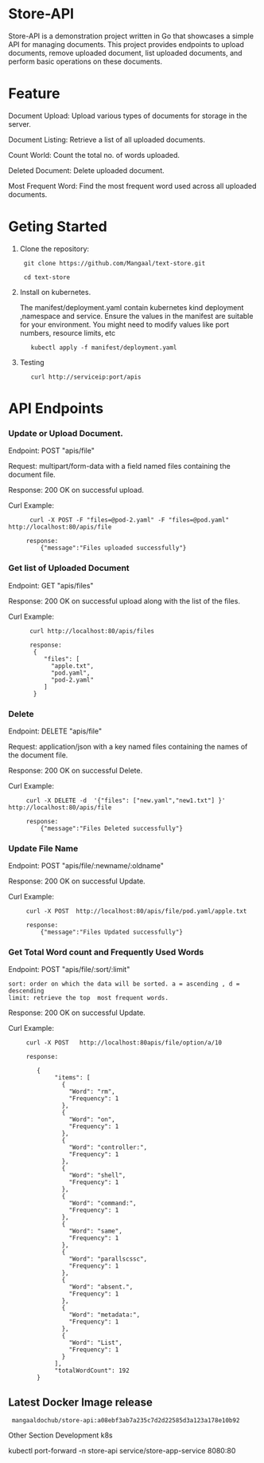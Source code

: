 # Store-API

Store-API is a demonstration project written in Go that showcases a simple API for managing documents. This project provides endpoints to upload documents, remove uploaded document, list uploaded documents, and perform basic operations on these documents.

# Feature 
 Document Upload: Upload various types of documents for storage in the server. 

 Document Listing: Retrieve a list of all uploaded documents.

 Count World: Count the total no. of words uploaded.

 Deleted Document: Delete uploaded document.

 Most Frequent Word: Find the most frequent word used across all uploaded documents.

# Geting Started

 1. Clone the repository:
      ```
       git clone https://github.com/Mangaal/text-store.git

       cd text-store

 2. Install on kubernetes.

    The manifest/deployment.yaml contain kubernetes kind deployment ,namespace and service.
    Ensure the values in the manifest are suitable for your environment. You might need to modify values like  port numbers, resource limits, etc
    ```
       kubectl apply -f manifest/deployment.yaml
    ```

  3. Testing

        ```
           curl http://serviceip:port/apis

# API Endpoints       
       

### Update or Upload Document. 

Endpoint: POST "apis/file"

Request: multipart/form-data with a field named files containing the document file.

Response:  200 OK on successful upload.

Curl Example:

```
      curl -X POST -F "files=@pod-2.yaml" -F "files=@pod.yaml"  http://localhost:80/apis/file

     response:
         {"message":"Files uploaded successfully"}
```


### Get list of Uploaded Document   

Endpoint: GET "apis/files"

Response:  200 OK on successful upload along with the list of the files.

Curl Example:

```
      curl http://localhost:80/apis/files

      response:
       {
          "files": [
            "apple.txt",
            "pod.yaml",
            "pod-2.yaml"
          ]
       }
```


 ### Delete

Endpoint: DELETE "apis/file"

Request: application/json  with a key named files containing the names of the document file.

Response:  200 OK on successful Delete.

Curl Example:

```
     curl -X DELETE -d  '{"files": ["new.yaml","new1.txt"] }'  http://localhost:80/apis/file

     response:
         {"message":"Files Deleted successfully"}
```

 ### Update File Name

Endpoint: POST "apis/file/:newname/:oldname"


Response:  200 OK on successful Update.

Curl Example:

```
     curl -X POST  http://localhost:80/apis/file/pod.yaml/apple.txt

     response:
         {"message":"Files Updated successfully"}
```


### Get Total Word count and Frequently Used Words


Endpoint: POST "apis/file/:sort/:limit"

```
sort: order on which the data will be sorted. a = ascending , d = descending
limit: retrieve the top  most frequent words. 
```
Response:  200 OK on successful Update.

Curl Example:

```
     curl -X POST   http://localhost:80apis/file/option/a/10

     response:

        {
             "items": [
               {
                 "Word": "rm",
                 "Frequency": 1
               },
               {
                 "Word": "on",
                 "Frequency": 1
               },
               {
                 "Word": "controller:",
                 "Frequency": 1
               },
               {
                 "Word": "shell",
                 "Frequency": 1
               },
               {
                 "Word": "command:",
                 "Frequency": 1
               },
               {
                 "Word": "same",
                 "Frequency": 1
               },
               {
                 "Word": "parallscssc",
                 "Frequency": 1
               },
               {
                 "Word": "absent.",
                 "Frequency": 1
               },
               {
                 "Word": "metadata:",
                 "Frequency": 1
               },
               {
                 "Word": "List",
                 "Frequency": 1
               }
             ],
             "totalWordCount": 192
        }
```

## Latest Docker Image release

```
 mangaaldochub/store-api:a08ebf3ab7a235c7d2d22585d3a123a178e10b92
```




Other Section
Development
k8s

 kubectl port-forward -n store-api  service/store-app-service 8080:80  



 
